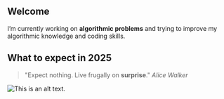 ## Welcome
I’m currently working on **algorithmic problems** and trying to improve my algorithmic knowledge and coding skills.

## What to expect in 2025

>"Expect nothing. Live frugally on **surprise**."
>*Alice Walker*

![This is an alt text.]([https://c02.purpledshub.com/uploads/sites/48/2023/02/GettyImages-1378951310-6403c35-e1676974254216.jpg?webp=1&w=1200](https://c02.purpledshub.com/uploads/sites/48/2019/04/lunar-phase-poster-copy-8a4805a.jpg?webp=1&w=1200) "Moon")

<!--
**AskaReign/AskaReign** is a ✨ _special_ ✨ repository because its `README.md` (this file) appears on your GitHub profile.

Here are some ideas to get you started:

- 🔭 I’m currently working on algorithmic problems
- 🌱 I’m currently learning ...
- 👯 I’m looking to collaborate on ...
- 🤔 I’m looking for help with ...
- 💬 Ask me about ...
- 📫 How to reach me: ...
- 😄 Pronouns: ...
- ⚡ Fun fact: ...
-->
